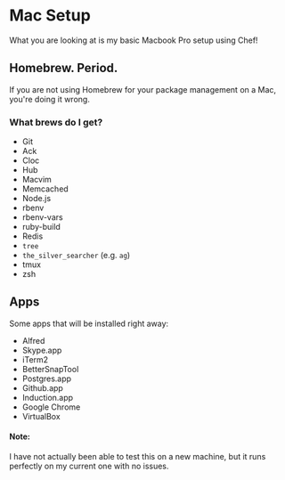 # Mac Setup

What you are looking at is my basic Macbook Pro setup using Chef!

## Homebrew. Period.

If you are not using Homebrew for your package management on a Mac, you're doing it wrong.

### What brews do I get?

* Git
* Ack
* Cloc
* Hub
* Macvim
* Memcached
* Node.js
* rbenv
* rbenv-vars
* ruby-build
* Redis
* `tree`
* `the_silver_searcher` (e.g. `ag`)
* tmux
* zsh

## Apps

Some apps that will be installed right away:

* Alfred
* Skype.app
* iTerm2
* BetterSnapTool
* Postgres.app
* Github.app
* Induction.app
* Google Chrome
* VirtualBox

#### Note:

I have not actually been able to test this on a new machine, but it runs perfectly on my current one with no issues.
